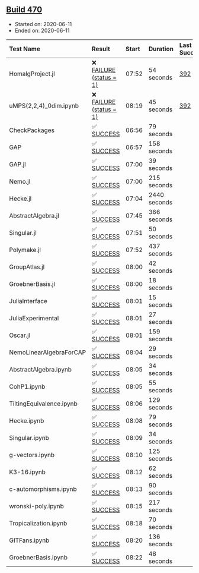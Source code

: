 ## [Build 470](https://oscarci.mathematik.uni-kl.de/job/oscar-julia-1.4/470/)

* Started on: 2020-06-11
* Ended on: 2020-06-11

| Test Name    | Result | Start | Duration | Last Success | First Failure |
|:-------------|:-------|:------|:---------|:-------------|:--------------|
| HomalgProject.jl | ❌ [FAILURE (status = 1)](https://oscarci.mathematik.uni-kl.de/job/oscar-julia-1.4/470/artifact/logs/build-470/HomalgProject.jl.log) | 07:52 | 54 seconds | [392](https://oscarci.mathematik.uni-kl.de/job/oscar-julia-1.4/392/) | [393](https://oscarci.mathematik.uni-kl.de/job/oscar-julia-1.4/393/) |
| uMPS(2,2,4)_0dim.ipynb | ❌ [FAILURE (status = 1)](https://oscarci.mathematik.uni-kl.de/job/oscar-julia-1.4/470/artifact/logs/build-470/uMPS-2-2-4-_0dim.ipynb.log) | 08:19 | 45 seconds | [392](https://oscarci.mathematik.uni-kl.de/job/oscar-julia-1.4/392/) | [393](https://oscarci.mathematik.uni-kl.de/job/oscar-julia-1.4/393/) |
| CheckPackages | ✅ [SUCCESS](https://oscarci.mathematik.uni-kl.de/job/oscar-julia-1.4/470/artifact/logs/build-470/CheckPackages.log) | 06:56 | 79 seconds |  |  |
| GAP | ✅ [SUCCESS](https://oscarci.mathematik.uni-kl.de/job/oscar-julia-1.4/470/artifact/logs/build-470/GAP.log) | 06:57 | 158 seconds |  |  |
| GAP.jl | ✅ [SUCCESS](https://oscarci.mathematik.uni-kl.de/job/oscar-julia-1.4/470/artifact/logs/build-470/GAP.jl.log) | 07:00 | 39 seconds |  |  |
| Nemo.jl | ✅ [SUCCESS](https://oscarci.mathematik.uni-kl.de/job/oscar-julia-1.4/470/artifact/logs/build-470/Nemo.jl.log) | 07:00 | 215 seconds |  |  |
| Hecke.jl | ✅ [SUCCESS](https://oscarci.mathematik.uni-kl.de/job/oscar-julia-1.4/470/artifact/logs/build-470/Hecke.jl.log) | 07:04 | 2440 seconds |  |  |
| AbstractAlgebra.jl | ✅ [SUCCESS](https://oscarci.mathematik.uni-kl.de/job/oscar-julia-1.4/470/artifact/logs/build-470/AbstractAlgebra.jl.log) | 07:45 | 366 seconds |  |  |
| Singular.jl | ✅ [SUCCESS](https://oscarci.mathematik.uni-kl.de/job/oscar-julia-1.4/470/artifact/logs/build-470/Singular.jl.log) | 07:51 | 50 seconds |  |  |
| Polymake.jl | ✅ [SUCCESS](https://oscarci.mathematik.uni-kl.de/job/oscar-julia-1.4/470/artifact/logs/build-470/Polymake.jl.log) | 07:52 | 437 seconds |  |  |
| GroupAtlas.jl | ✅ [SUCCESS](https://oscarci.mathematik.uni-kl.de/job/oscar-julia-1.4/470/artifact/logs/build-470/GroupAtlas.jl.log) | 08:00 | 42 seconds |  |  |
| GroebnerBasis.jl | ✅ [SUCCESS](https://oscarci.mathematik.uni-kl.de/job/oscar-julia-1.4/470/artifact/logs/build-470/GroebnerBasis.jl.log) | 08:00 | 18 seconds |  |  |
| JuliaInterface | ✅ [SUCCESS](https://oscarci.mathematik.uni-kl.de/job/oscar-julia-1.4/470/artifact/logs/build-470/JuliaInterface.log) | 08:01 | 15 seconds |  |  |
| JuliaExperimental | ✅ [SUCCESS](https://oscarci.mathematik.uni-kl.de/job/oscar-julia-1.4/470/artifact/logs/build-470/JuliaExperimental.log) | 08:01 | 27 seconds |  |  |
| Oscar.jl | ✅ [SUCCESS](https://oscarci.mathematik.uni-kl.de/job/oscar-julia-1.4/470/artifact/logs/build-470/Oscar.jl.log) | 08:01 | 159 seconds |  |  |
| NemoLinearAlgebraForCAP | ✅ [SUCCESS](https://oscarci.mathematik.uni-kl.de/job/oscar-julia-1.4/470/artifact/logs/build-470/NemoLinearAlgebraForCAP.log) | 08:04 | 29 seconds |  |  |
| AbstractAlgebra.ipynb | ✅ [SUCCESS](https://oscarci.mathematik.uni-kl.de/job/oscar-julia-1.4/470/artifact/logs/build-470/AbstractAlgebra.ipynb.log) | 08:05 | 34 seconds |  |  |
| CohP1.ipynb | ✅ [SUCCESS](https://oscarci.mathematik.uni-kl.de/job/oscar-julia-1.4/470/artifact/logs/build-470/CohP1.ipynb.log) | 08:05 | 55 seconds |  |  |
| TiltingEquivalence.ipynb | ✅ [SUCCESS](https://oscarci.mathematik.uni-kl.de/job/oscar-julia-1.4/470/artifact/logs/build-470/TiltingEquivalence.ipynb.log) | 08:06 | 129 seconds |  |  |
| Hecke.ipynb | ✅ [SUCCESS](https://oscarci.mathematik.uni-kl.de/job/oscar-julia-1.4/470/artifact/logs/build-470/Hecke.ipynb.log) | 08:08 | 79 seconds |  |  |
| Singular.ipynb | ✅ [SUCCESS](https://oscarci.mathematik.uni-kl.de/job/oscar-julia-1.4/470/artifact/logs/build-470/Singular.ipynb.log) | 08:09 | 34 seconds |  |  |
| g-vectors.ipynb | ✅ [SUCCESS](https://oscarci.mathematik.uni-kl.de/job/oscar-julia-1.4/470/artifact/logs/build-470/g-vectors.ipynb.log) | 08:10 | 125 seconds |  |  |
| K3-16.ipynb | ✅ [SUCCESS](https://oscarci.mathematik.uni-kl.de/job/oscar-julia-1.4/470/artifact/logs/build-470/K3-16.ipynb.log) | 08:12 | 62 seconds |  |  |
| c-automorphisms.ipynb | ✅ [SUCCESS](https://oscarci.mathematik.uni-kl.de/job/oscar-julia-1.4/470/artifact/logs/build-470/c-automorphisms.ipynb.log) | 08:13 | 90 seconds |  |  |
| wronski-poly.ipynb | ✅ [SUCCESS](https://oscarci.mathematik.uni-kl.de/job/oscar-julia-1.4/470/artifact/logs/build-470/wronski-poly.ipynb.log) | 08:15 | 217 seconds |  |  |
| Tropicalization.ipynb | ✅ [SUCCESS](https://oscarci.mathematik.uni-kl.de/job/oscar-julia-1.4/470/artifact/logs/build-470/Tropicalization.ipynb.log) | 08:18 | 70 seconds |  |  |
| GITFans.ipynb | ✅ [SUCCESS](https://oscarci.mathematik.uni-kl.de/job/oscar-julia-1.4/470/artifact/logs/build-470/GITFans.ipynb.log) | 08:20 | 136 seconds |  |  |
| GroebnerBasis.ipynb | ✅ [SUCCESS](https://oscarci.mathematik.uni-kl.de/job/oscar-julia-1.4/470/artifact/logs/build-470/GroebnerBasis.ipynb.log) | 08:22 | 48 seconds |  |  |
